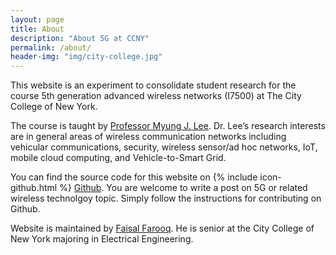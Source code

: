 ```yaml
---
layout: page
title: About
description: "About 5G at CCNY"
permalink: /about/
header-img: "img/city-college.jpg"
---
```


This website is an experiment to consolidate student research for the course 5th generation advanced wireless networks (I7500) at The City College of New York.

<!--
You can find the source code for the Jekyll new theme at:
{% include icon-github.html username="jekyll" %} /
[minima](https://github.com/jekyll/minima)-->

The course is taught by [Professor Myung J. Lee](https://www.ccny.cuny.edu/profiles/myung-lee). Dr. Lee’s research interests are in general areas of wireless communication networks
including vehicular communications, security, wireless sensor/ad hoc networks, IoT, mobile cloud computing, and Vehicle-to-Smart Grid.

You can find the source code for this website on
{% include icon-github.html %} [Github](https://github.com/chaudhary27/5G). You are welcome to write a post on 5G or related wireless technolgoy topic.
Simply follow the instructions for contributing on Github.

Website is maintained by [Faisal Farooq](https://www.linkedin.com/in/farooqfaisal). He is senior at the City College of New York majoring in Electrical Engineering.

